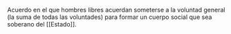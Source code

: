Acuerdo en el que hombres libres acuerdan someterse a la voluntad general (la suma de todas las voluntades) para formar un cuerpo social que sea soberano del [[Estado]].